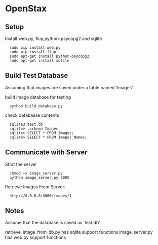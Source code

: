 OpenStax
========
Setup
--------

Install web.py, flup,python-psycopg2 and sqlite

      sudo pip install web.py
      sudo pip install flup
      sudo apt-get install python-psycopg2
      sudo apt-get install sqlite
      
<!---And run chmod +x code.py to make it executable.-->
Build Test Database
--------
Assuming that images are saved under a table named 'Images'

build image database for testing

      python build_database.py
      
check databaase contents

      sqlite3 test.db
      sqlite> .schema Images
      sqlite> SELECT * FROM Images;
      sqlite> SELECT * FROM Images_Names;



Communicate with Server
--------

Start the server

      chmod +x image_server.py
      python image_server.py 8000

Retrieve Images From Server:

      http://0.0.0.0:8000/images/1

Notes
--------
Assume that the database is saved as 'test.db'

retrieve_image_from_db.py has sqlite support functions
image_server.py has web.py support functions

